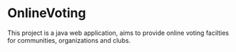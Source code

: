 # OnlineVoting
This project is a java web application, aims to provide online voting facilties for communities, organizations and clubs.
